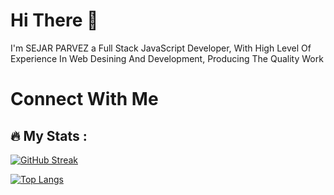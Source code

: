 # Hi There 👋

I'm SEJAR PARVEZ a Full Stack JavaScript Developer, 
With High Level Of Experience In Web Desining And Development, Producing The Quality Work

# Connect With Me 

## :fire: My Stats :

[![GitHub Streak](http://github-readme-streak-stats.herokuapp.com?user=sejarparvez&theme=github-green-purple&mode=weekly&currStreakNum=56FF16&fire=FF0000&currStreakLabel=2298FF&dates=FFFFFF&stroke=1EFF00&border=00FF10&sideLabels=24B7FF)](https://git.io/streak-stats)


[![Top Langs](https://github-readme-stats.vercel.app/api/top-langs/?username=sejarparvez&layout=compact&theme=chartreuse-dark)](https://github.com/sejarparvez/github-readme-stats)

